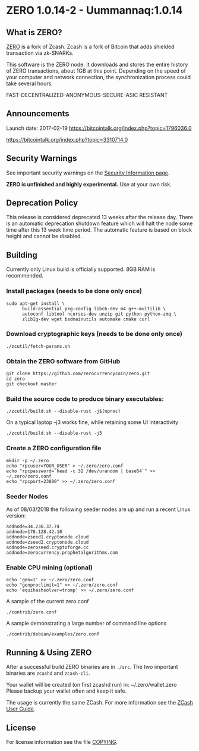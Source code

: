 ZERO 1.0.14-2 - Uummannaq:1.0.14
=======

What is ZERO?
--------------

[ZERO](https://github.com/zerocurrencycoin/zero) is a fork of Zcash.
Zcash is a fork of Bitcoin that adds shielded transaction via zk-SNARKs.

This software is the ZERO node. It downloads and stores the entire history of ZERO transactions, about 1GB at this point.
Depending on the speed of your computer and network connection, the synchronization process could take several hours.

FAST-DECENTRALIZED-ANONYMOUS-SECURE-ASIC RESISTANT

Announcements
-----------------
Launch date: 2017-02-19
https://bitcointalk.org/index.php?topic=1796036.0

https://bitcointalk.org/index.php?topic=3310714.0


Security Warnings
-----------------
See important security warnings on the
[Security Information page](https://z.cash/support/security/).

**ZERO is unfinished and highly experimental.** Use at your own risk.

Deprecation Policy
------------------
This release is considered deprecated 13 weeks after the release day. There
is an automatic deprecation shutdown feature which will halt the node some
time after this 13 week time period. The automatic feature is based on block
height and cannot be disabled.

Building
--------
Currently only Linux build is officially supported.  8GB RAM is recommended.

### Install packages (needs to be done only once)
```
sudo apt-get install \
      build-essential pkg-config libc6-dev m4 g++-multilib \
      autoconf libtool ncurses-dev unzip git python python-zmq \
      zlib1g-dev wget bsdmainutils automake cmake curl
```

### Download cryptographic keys (needs to be done only once)
```
./zcutil/fetch-params.sh
```

### Obtain the ZERO software from GitHub
```
git clone https://github.com/zerocurrencycoin/zero.git
cd zero
git checkout master
```

### Build the source code to produce binary executables:
```
./zcutil/build.sh --disable-rust -j$(nproc)
```
On a typical laptop -j3 works fine, while retaining some UI interactivity
```
./zcutil/build.sh --disable-rust -j3
```

### Create a ZERO configuration file
```
mkdir -p ~/.zero
echo "rpcuser=YOUR_USER" > ~/.zero/zero.conf
echo "rpcpassword=`head -c 32 /dev/urandom | base64`" >> ~/.zero/zero.conf
echo "rpcport=23800" >> ~/.zero/zero.conf
```

### Seeder Nodes
As of 08/03/2018 the following seeder nodes are up and run a recent Linux version:
```
addnode=34.236.37.74
addnode=178.128.42.10
addnode=zseed1.cryptonode.cloud
addnode=zseed2.cryptonode.cloud
addnode=zeroseed.cryptoforge.cc
addnode=zerocurrency.prophetalgorithms.com
```

### Enable CPU mining (optional)
```
echo 'gen=1' >> ~/.zero/zero.conf
echo "genproclimit=1" >> ~/.zero/zero.conf
echo 'equihashsolver=tromp' >> ~/.zero/zero.conf
```

A sample of the current zero.conf
```
./contrib/zero.conf
```
A sample demonstrating a large number of command line options
```
./contrib/debian/examples/zero.conf
```

Running & Using ZERO
--------------------
After a successful build ZERO binaries are in `./src`. The two important binaries are `zcashd` and `zcash-cli`.

Your wallet will be created (on first zcashd run) in: ~/.zero/wallet.zero
Please backup your wallet often and keep it safe.

The usage is currently the same ZCash. For more information see the [ZCash User Guide](https://github.com/zcash/zcash/wiki/1.0-User-Guide#running-zcash).

License
-------
For license information see the file [COPYING](COPYING).
